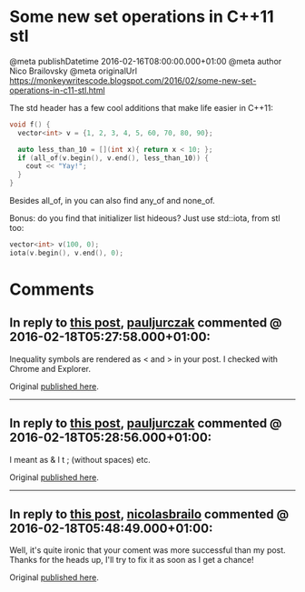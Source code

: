 # Some new set operations in C++11 stl

@meta publishDatetime 2016-02-16T08:00:00.000+01:00
@meta author Nico Brailovsky
@meta originalUrl https://monkeywritescode.blogspot.com/2016/02/some-new-set-operations-in-c11-stl.html

The std header has a few cool additions that make life easier in C++11:

```c++
void f() {
  vector<int> v = {1, 2, 3, 4, 5, 60, 70, 80, 90};

  auto less_than_10 = [](int x){ return x < 10; };
  if (all_of(v.begin(), v.end(), less_than_10)) {
    cout << "Yay!";
  }
}
```

Besides all\_of, in you can also find any\_of and none\_of.

Bonus: do you find that initializer list hideous? Just use std::iota, from stl too:

```c++
vector<int> v(100, 0);
iota(v.begin(), v.end(), 0);
```


# Comments

## In reply to [this post](), [pauljurczak](md_blog/youfoundadeadlink.md) commented @ 2016-02-18T05:27:58.000+01:00:

Inequality symbols are rendered as < and > in your post. I checked with Chrome and Explorer.

Original [published here](md_blog/2016/0216_SomenewsetoperationsinC11stl.md).

---
## In reply to [this post](), [pauljurczak](md_blog/youfoundadeadlink.md) commented @ 2016-02-18T05:28:56.000+01:00:

I meant as & l t ; (without spaces) etc.

Original [published here](md_blog/2016/0216_SomenewsetoperationsinC11stl.md).

---
## In reply to [this post](), [nicolasbrailo](/md_blog) commented @ 2016-02-18T05:48:49.000+01:00:

Well, it's quite ironic that your coment was more successful than my post. Thanks for the heads up, I'll try to fix it as soon as I get a chance!

Original [published here](md_blog/2016/0216_SomenewsetoperationsinC11stl.md).

